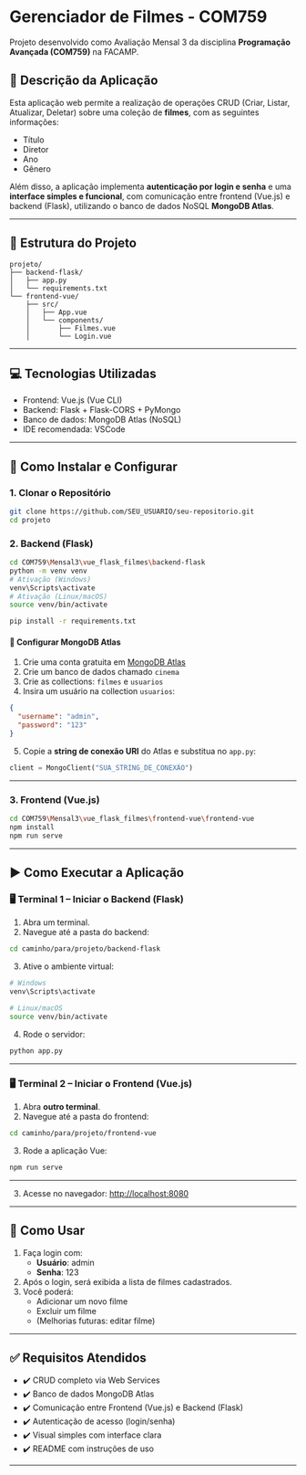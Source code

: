 # Gerenciador de Filmes - COM759

Projeto desenvolvido como Avaliação Mensal 3 da disciplina **Programação Avançada (COM759)** na FACAMP.

## 🧠 Descrição da Aplicação

Esta aplicação web permite a realização de operações CRUD (Criar, Listar, Atualizar, Deletar) sobre uma coleção de **filmes**, com as seguintes informações:
- Título
- Diretor
- Ano
- Gênero

Além disso, a aplicação implementa **autenticação por login e senha** e uma **interface simples e funcional**, com comunicação entre frontend (Vue.js) e backend (Flask), utilizando o banco de dados NoSQL **MongoDB Atlas**.

---

## 📁 Estrutura do Projeto

```
projeto/
├── backend-flask/
│   ├── app.py
│   └── requirements.txt
└── frontend-vue/
    ├── src/
    │   ├── App.vue
    │   └── components/
    │       ├── Filmes.vue
    │       └── Login.vue
```

---

## 💻 Tecnologias Utilizadas

- Frontend: Vue.js (Vue CLI)
- Backend: Flask + Flask-CORS + PyMongo
- Banco de dados: MongoDB Atlas (NoSQL)
- IDE recomendada: VSCode

---

## 🔧 Como Instalar e Configurar

### 1. Clonar o Repositório

```bash
git clone https://github.com/SEU_USUARIO/seu-repositorio.git
cd projeto
```

### 2. Backend (Flask)

```bash
cd COM759\Mensal3\vue_flask_filmes\backend-flask
python -m venv venv
# Ativação (Windows)
venv\Scripts\activate
# Ativação (Linux/macOS)
source venv/bin/activate

pip install -r requirements.txt
```

#### 🔗 Configurar MongoDB Atlas

1. Crie uma conta gratuita em [MongoDB Atlas](https://www.mongodb.com/cloud/atlas)
2. Crie um banco de dados chamado `cinema`
3. Crie as collections: `filmes` e `usuarios`
4. Insira um usuário na collection `usuarios`:
```json
{
  "username": "admin",
  "password": "123"
}
```
5. Copie a **string de conexão URI** do Atlas e substitua no `app.py`:
```python
client = MongoClient("SUA_STRING_DE_CONEXÃO")
```

---

### 3. Frontend (Vue.js)

```bash
cd COM759\Mensal3\vue_flask_filmes\frontend-vue\frontend-vue
npm install
npm run serve
```

---

## ▶️ Como Executar a Aplicação

### 🖥️ Terminal 1 – Iniciar o Backend (Flask)

1. Abra um terminal.
2. Navegue até a pasta do backend:
```bash
cd caminho/para/projeto/backend-flask
```
3. Ative o ambiente virtual:
```bash
# Windows
venv\Scripts\activate

# Linux/macOS
source venv/bin/activate
```
4. Rode o servidor:
```bash
python app.py
```

---

### 🖥️ Terminal 2 – Iniciar o Frontend (Vue.js)

1. Abra **outro terminal**.
2. Navegue até a pasta do frontend:
```bash
cd caminho/para/projeto/frontend-vue
```
3. Rode a aplicação Vue:
```bash
npm run serve
```

---

3. Acesse no navegador: [http://localhost:8080](http://localhost:8080)

---

## 🔐 Como Usar

1. Faça login com:
   - **Usuário**: admin
   - **Senha**: 123
2. Após o login, será exibida a lista de filmes cadastrados.
3. Você poderá:
   - Adicionar um novo filme
   - Excluir um filme
   - (Melhorias futuras: editar filme)

---

## ✅ Requisitos Atendidos

- ✔️ CRUD completo via Web Services
- ✔️ Banco de dados MongoDB Atlas
- ✔️ Comunicação entre Frontend (Vue.js) e Backend (Flask)
- ✔️ Autenticação de acesso (login/senha)
- ✔️ Visual simples com interface clara
- ✔️ README com instruções de uso

---

